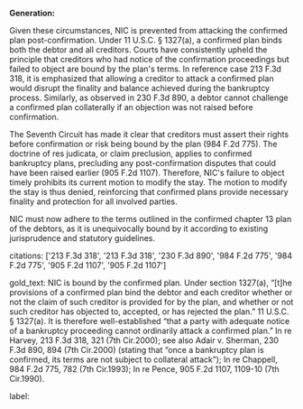 **Generation:**

Given these circumstances, NIC is prevented from attacking the confirmed plan post-confirmation. Under 11 U.S.C. § 1327(a), a confirmed plan binds both the debtor and all creditors. Courts have consistently upheld the principle that creditors who had notice of the confirmation proceedings but failed to object are bound by the plan's terms. In reference case 213 F.3d 318, it is emphasized that allowing a creditor to attack a confirmed plan would disrupt the finality and balance achieved during the bankruptcy process. Similarly, as observed in 230 F.3d 890, a debtor cannot challenge a confirmed plan collaterally if an objection was not raised before confirmation. 

The Seventh Circuit has made it clear that creditors must assert their rights before confirmation or risk being bound by the plan (984 F.2d 775). The doctrine of res judicata, or claim preclusion, applies to confirmed bankruptcy plans, precluding any post-confirmation disputes that could have been raised earlier (905 F.2d 1107). Therefore, NIC's failure to object timely prohibits its current motion to modify the stay. The motion to modify the stay is thus denied, reinforcing that confirmed plans provide necessary finality and protection for all involved parties.

NIC must now adhere to the terms outlined in the confirmed chapter 13 plan of the debtors, as it is unequivocally bound by it according to existing jurisprudence and statutory guidelines.

citations: ['213 F.3d 318', '213 F.3d 318', '230 F.3d 890', '984 F.2d 775', '984 F.2d 775', '905 F.2d 1107', '905 F.2d 1107']

gold_text: NIC is bound by the confirmed plan. Under section 1327(a), “[t]he provisions of a confirmed plan bind the debtor and each creditor whether or not the claim of such creditor is provided for by the plan, and whether or not such creditor has objected to, accepted, or has rejected the plan.” 11 U.S.C. § 1327(a). It is therefore well-established “that a party with adequate notice of a bankruptcy proceeding cannot ordinarily attack a confirmed plan.” In re Harvey, 213 F.3d 318, 321 (7th Cir.2000); see also Adair v. Sherman, 230 F.3d 890, 894 (7th Cir.2000) (stating that “once a bankruptcy plan is confirmed, its terms are not subject to collateral attack”); In re Chappell, 984 F.2d 775, 782 (7th Cir.1993); In re Pence, 905 F.2d 1107, 1109-10 (7th Cir.1990).

label: 